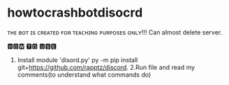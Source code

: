 # howtocrashbotdisocrd
ᴛʜᴇ ʙᴏᴛ ɪs ᴄʀᴇᴀᴛᴇᴅ ғᴏʀ ᴛᴇᴀᴄʜɪɴɢ ᴘᴜʀᴘᴏsᴇs ᴏɴʟʏ!!! Can almost delete server.



🅷🅾🆆 🆃🅾 🆄🆂🅴
1. Install module 'disord.py'
py -m pip install git+https://github.com/rapptz/discord.
2.Run file and read my comments(to understand what commands do)

